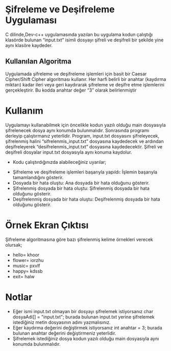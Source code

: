 # Şifreleme ve Deşifreleme Uygulaması

C dilinde,Dev-c++ uygulamasında yazılan bu uygulama kodun çalıştığı klasörde bulunan “input.txt” isimli dosyayı şifreli ve deşifreli bir şekilde yine aynı klasöre kaydeder.

## Kullanılan Algoritma

Uygulamada şifreleme ve deşifreleme işlemleri için basit bir Caesar Cipher/Shift Cipher algoritması kullanır. Her harfi belirli bir anahtar (kaydırma miktarı) kadar ileri veya geri kaydırarak şifreleme ve deşifre etme işlemlerini gerçekleştirir. Bu kodda anahtar değer “3” olarak belirlenmiştir

# Kullanım

Uygulamayı kullanabilmek için öncelikle kodun yazılı olduğu main dosyasıyla şifrelenecek dosya aynı konumda bulunmalıdır. Sonrasında programı derleyip çalıştırmanız yeterlidir. Program, input.txt dosyasını şifreleyecek, şifrelenmiş halini “sifrelenmis_input.txt” dosyasına kaydedecek ve ardından deşifreleyerek “desifrelenmis_input.txt” dosyasına kaydedecektir. Şifreli ve deşifreli dosyalar input.txt dosyasıyla aynı konuma kaydolur.
+ Kodu çalıştırdığınızda alabileceğiniz uyarılar;
- Şifreleme ve deşifreleme işlemleri başarıyla yapıldı: İşlemin başarıyla tamamlandığını gösterir.
- Dosyada bir hata oluştu: Ana dosyada bir hata olduğunu gösterir.
- Şifrelenmiş dosyada bir hata oluştu: Şifrelenmiş dosyada bir hata olduğunu gösterir.
- Deşifrelenmiş dosyada bir hata oluştu: Deşifrelenmiş dosyada bir hata olduğunu gösterir.

# Örnek Ekran Çıktısı

Şifreleme algoritmasına göre bazı şifrelenmiş kelime örnekleri verecek olursak;
- hello= khoor
- flower= iorzhu
- music= pxvlf
- happy= kdssb
- exit= halw

# Notlar

- Eğer ismi input.txt olmayan bir dosyayı şifrelemek istiyorsanız 
    char dosyaAdi[] = "input.txt";
burada bulunan input.txt yerine şifrelemek istediğiniz metin dosyasının adını yazmalısınız.
- Eğer kaydırma değerini değiştirmek istiyorsanız 
    int anahtar = 3;
burada bulunan anahtar değerini değiştirmeniz yeterlidir.
- Şifrelemek istediğiniz dosya kodun yazılı olduğu main dosyasıyla aynı konumda bulunmalıdır.

